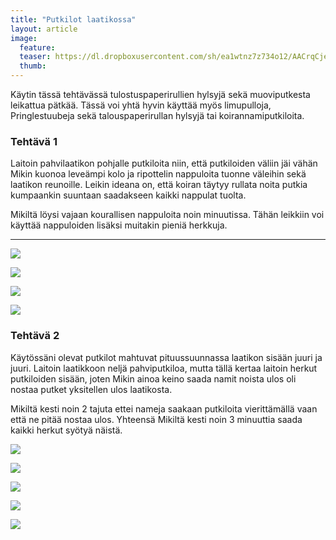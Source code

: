 ```yaml
---
title: "Putkilot laatikossa"
layout: article
image:
  feature:
  teaser: https://dl.dropboxusercontent.com/sh/ea1wtnz7z734o12/AACrqCjeCVacW85OAJnJDC_Oa/aktivointi/putkilot-laatikossa/DSC48624-245px.jpg
  thumb:
---
```


Käytin tässä tehtävässä tulostuspaperirullien hylsyjä sekä muoviputkesta leikattua pätkää. Tässä voi yhtä hyvin käyttää myös limupulloja, Pringlestuubeja sekä talouspaperirullan hylsyjä tai koirannamiputkiloita.

### Tehtävä 1

Laitoin pahvilaatikon pohjalle putkiloita niin, että putkiloiden väliin jäi vähän Mikin kuonoa leveämpi kolo ja ripottelin nappuloita tuonne väleihin sekä laatikon reunoille. Leikin ideana on, että koiran täytyy rullata noita putkia kumpaankin suuntaan saadakseen kaikki nappulat tuolta.

Mikiltä löysi vajaan kourallisen nappuloita noin minuutissa. Tähän leikkiin voi käyttää nappuloiden lisäksi muitakin pieniä herkkuja.

---

[![](https://dl.dropboxusercontent.com/sh/ea1wtnz7z734o12/AAA6Anwv5CdiQyplEN2jg9OGa/aktivointi/putkilot-laatikossa/DSC47163-800px.jpg)](https://dl.dropboxusercontent.com/sh/ea1wtnz7z734o12/AAD5tvjmo70J920Z9Zdz32bCa/aktivointi/putkilot-laatikossa/DSC47163.jpg)

[![](https://dl.dropboxusercontent.com/sh/ea1wtnz7z734o12/AACJvbZsURE28fhJHKPD-zTca/aktivointi/putkilot-laatikossa/DSC47197-800px.jpg)](https://dl.dropboxusercontent.com/sh/ea1wtnz7z734o12/AABr2SVEEKJ4OYZpGtC76JNPa/aktivointi/putkilot-laatikossa/DSC47197.jpg)

[![](https://dl.dropboxusercontent.com/sh/ea1wtnz7z734o12/AACl4CbTfWdFZknDghgdrav8a/aktivointi/putkilot-laatikossa/DSC47175-800px.jpg)](https://dl.dropboxusercontent.com/sh/ea1wtnz7z734o12/AABevI79gZKIeYiK0FyupVa2a/aktivointi/putkilot-laatikossa/DSC47175.jpg)

[![](https://dl.dropboxusercontent.com/sh/ea1wtnz7z734o12/AAAdYV8uKBp1WyykYlV9bFNOa/aktivointi/putkilot-laatikossa/DSC47219-800px.jpg)](https://dl.dropboxusercontent.com/sh/ea1wtnz7z734o12/AAC94TFIbqR4uPlEr55keAKEa/aktivointi/putkilot-laatikossa/DSC47219.jpg)

### Tehtävä 2

Käytössäni olevat putkilot mahtuvat pituussuunnassa laatikon sisään juuri ja juuri. Laitoin laatikkoon neljä pahviputkiloa, mutta tällä kertaa laitoin herkut putkiloiden sisään, joten Mikin ainoa keino saada namit noista ulos oli nostaa putket yksitellen ulos laatikosta.

Mikiltä kesti noin 2 tajuta ettei nameja saakaan putkiloita vierittämällä vaan että ne pitää nostaa ulos. Yhteensä Mikiltä kesti noin 3 minuuttia saada kaikki herkut syötyä näistä.

[![](https://dl.dropboxusercontent.com/sh/ea1wtnz7z734o12/AACr-Fc_hfPDzP_8G-P9Zer1a/aktivointi/putkilot-laatikossa/DSC48624-800px.jpg)](https://dl.dropboxusercontent.com/sh/ea1wtnz7z734o12/AABXSbvdObb7cbcMxxLPrF4Da/aktivointi/putkilot-laatikossa/DSC48624.jpg)

[![](https://dl.dropboxusercontent.com/sh/ea1wtnz7z734o12/AACrDbgJKSZV-Fwq0OGHo9Ska/aktivointi/putkilot-laatikossa/DSC48626-800px.jpg)](https://dl.dropboxusercontent.com/sh/ea1wtnz7z734o12/AACyin1UsXUADPolIaPc_6Wqa/aktivointi/putkilot-laatikossa/DSC48626.jpg)

[![](https://dl.dropboxusercontent.com/sh/ea1wtnz7z734o12/AABuQhdTYYMBG-ZBODKJ0xzSa/aktivointi/putkilot-laatikossa/DSC48644-800px.jpg)](https://dl.dropboxusercontent.com/sh/ea1wtnz7z734o12/AACXJtsFI_x6qOohbtU2c1m1a/aktivointi/putkilot-laatikossa/DSC48644.jpg)

[![](https://dl.dropboxusercontent.com/sh/ea1wtnz7z734o12/AAB8ersLWLC1XsdxbMcsPng4a/aktivointi/putkilot-laatikossa/DSC48649-800px.jpg)](https://dl.dropboxusercontent.com/sh/ea1wtnz7z734o12/AABKLS0m9r9XM6eUwGhVuWTsa/aktivointi/putkilot-laatikossa/DSC48649.jpg)

[![](https://dl.dropboxusercontent.com/sh/ea1wtnz7z734o12/AACSt3mOrRyN46zdL5TpUY32a/aktivointi/putkilot-laatikossa/DSC48651-800px.jpg)](https://dl.dropboxusercontent.com/sh/ea1wtnz7z734o12/AAC_kHBOQ2YZnt_oXSobqpGBa/aktivointi/putkilot-laatikossa/DSC48651.jpg)
